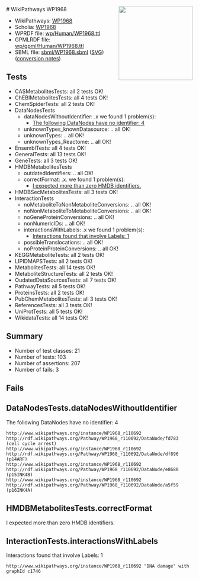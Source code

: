 <img style="float: right; width: 200px" src="../logo.png" />
# WikiPathways WP1968

* WikiPathways: [WP1968](https://identifiers.org/wikipathways:WP1968)
* Scholia: [WP1968](https://scholia.toolforge.org/wikipathways/WP1968)
* WPRDF file: [wp/Human/WP1968.ttl](../wp/Human/WP1968.ttl)
* GPMLRDF file: [wp/gpml/Human/WP1968.ttl](../wp/gpml/Human/WP1968.ttl)
* SBML file: [sbml/WP1968.sbml](../sbml/WP1968.sbml) ([SVG](../sbml/WP1968.svg)) ([conversion notes](../sbml/WP1968.txt))

## Tests
* CASMetabolitesTests: all 2 tests OK!
* ChEBIMetabolitesTests: all 4 tests OK!
* ChemSpiderTests: all 2 tests OK!
* DataNodesTests
    * dataNodesWithoutIdentifier: .x we found 1 problem(s):
        * [The following DataNodes have no identifier: 4](#d2d32fa3)
    * unknownTypes_knownDatasource: .. all OK!
    * unknownTypes: .. all OK!
    * unknownTypes_Reactome: .. all OK!
* EnsemblTests: all 4 tests OK!
* GeneralTests: all 13 tests OK!
* GeneTests: all 3 tests OK!
* HMDBMetabolitesTests
    * outdatedIdentifiers: .. all OK!
    * correctFormat: .x. we found 1 problem(s):
        * [I expected more than zero HMDB identifiers.](#ad154c1e)
* HMDBSecMetabolitesTests: all 3 tests OK!
* InteractionTests
    * noMetaboliteToNonMetaboliteConversions: .. all OK!
    * noNonMetaboliteToMetaboliteConversions: .. all OK!
    * noGeneProteinConversions: .. all OK!
    * nonNumericIDs: .. all OK!
    * interactionsWithLabels: .x we found 1 problem(s):
        * [Interactions found that involve Labels: 1](#630d2678)
    * possibleTranslocations: .. all OK!
    * noProteinProteinConversions: .. all OK!
* KEGGMetaboliteTests: all 2 tests OK!
* LIPIDMAPSTests: all 2 tests OK!
* MetabolitesTests: all 14 tests OK!
* MetaboliteStructureTests: all 2 tests OK!
* OudatedDataSourcesTests: all 7 tests OK!
* PathwayTests: all 5 tests OK!
* ProteinsTests: all 2 tests OK!
* PubChemMetabolitesTests: all 3 tests OK!
* ReferencesTests: all 3 tests OK!
* UniProtTests: all 5 tests OK!
* WikidataTests: all 14 tests OK!


## Summary

* Number of test classes: 21
* Number of tests: 103
* Number of assertions: 207
* Number of fails: 3

## Fails

<a name="d2d32fa3" />

## DataNodesTests.dataNodesWithoutIdentifier

The following DataNodes have no identifier: 4
```
http://www.wikipathways.org/instance/WP1968_r110692 http://rdf.wikipathways.org/Pathway/WP1968_r110692/DataNode/fd783 (cell cycle arrest)
http://www.wikipathways.org/instance/WP1968_r110692 http://rdf.wikipathways.org/Pathway/WP1968_r110692/DataNode/df896 (p14ARF)
http://www.wikipathways.org/instance/WP1968_r110692 http://rdf.wikipathways.org/Pathway/WP1968_r110692/DataNode/e8680 (p15INK4B)
http://www.wikipathways.org/instance/WP1968_r110692 http://rdf.wikipathways.org/Pathway/WP1968_r110692/DataNode/a5f59 (p16INK4A)
```

<a name="ad154c1e" />

## HMDBMetabolitesTests.correctFormat

I expected more than zero HMDB identifiers.
<a name="630d2678" />

## InteractionTests.interactionsWithLabels

Interactions found that involve Labels: 1
```
http://www.wikipathways.org/instance/WP1968_r110692 "DNA damage" with graphId c1746
```

